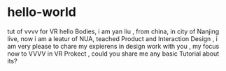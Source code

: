 # hello-world
tut of vvvv for VR
hello Bodies,
i am yan liu , from china, in city of Nanjing live, now i am a leatur of NUA, teached Product and Interaction Design , i am very please to chare my expierens in design work with you , my focus now to VVVV in VR Prokect , could you share me any basic Tutorial about its? 
